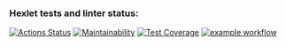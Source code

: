 ### Hexlet tests and linter status:
[![Actions Status](https://github.com/vladbeer/frontend-project-lvl2/workflows/hexlet-check/badge.svg)](https://github.com/vladbeer/frontend-project-lvl2/actions)
[![Maintainability](https://api.codeclimate.com/v1/badges/b94709052b4399cace0a/maintainability)](https://codeclimate.com/github/vladbeer/frontend-project-lvl2/maintainability)
[![Test Coverage](https://api.codeclimate.com/v1/badges/b94709052b4399cace0a/test_coverage)](https://codeclimate.com/github/vladbeer/frontend-project-lvl2/test_coverage)
[![example workflow](https://github.com/github/docs/actions/workflows/main.yml/badge.svg)](https://github.com/vladbeer/frontend-project-lvl2/actions/workflows/github-actions-demo.yml/badge.svg)